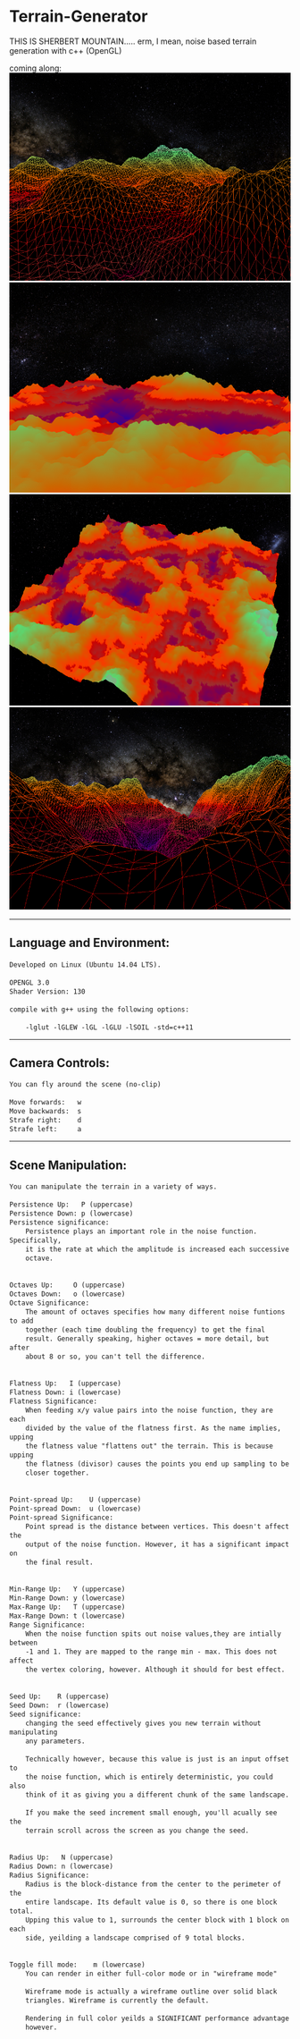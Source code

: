 # Terrain-Generator

THIS IS SHERBERT MOUNTAIN..... erm, I mean, noise based terrain generation with c++ (OpenGL)


coming along:
![4-24-1](https://raw.githubusercontent.com/L-u-k-e/Terrain-Generator/master/screenshots/4-24-1.png)
![4-25-1](https://raw.githubusercontent.com/L-u-k-e/Terrain-Generator/master/screenshots/4-25-1.png)
![4-25-2](https://raw.githubusercontent.com/L-u-k-e/Terrain-Generator/master/screenshots/4-25-2.png)
![4-25-3](https://raw.githubusercontent.com/L-u-k-e/Terrain-Generator/master/screenshots/4-25-3.png)

--------------------------------------------------------------------------------

Language and Environment:
---

    Developed on Linux (Ubuntu 14.04 LTS). 

    OPENGL 3.0 
    Shader Version: 130

    compile with g++ using the following options:            

    	-lglut -lGLEW -lGL -lGLU -lSOIL -std=c++11

--------------------------------------------------------------------------------

Camera Controls:
---

	You can fly around the scene (no-clip)

	Move forwards:   w
	Move backwards:  s
	Strafe right:    d
	Strafe left:     a


--------------------------------------------------------------------------------

Scene Manipulation:
---
	
	You can manipulate the terrain in a variety of ways.

	Persistence Up:   P (uppercase)
	Persistence Down: p (lowercase)
	Persistence significance: 
		Persistence plays an important role in the noise function. Specifically, 
		it is the rate at which the amplitude is increased each successive 
		octave.


	Octaves Up:	  	O (uppercase)
	Octaves Down:   o (lowercase)
	Octave Significance:
		The amount of octaves specifies how many different noise funtions to add
		together (each time doubling the frequency) to get the final 
		result. Generally speaking, higher octaves = more detail, but after
		about 8 or so, you can't tell the difference.


	Flatness Up:   I (uppercase)
	Flatness Down: i (lowercase)
	Flatness Significance:
		When feeding x/y value pairs into the noise function, they are each 
		divided by the value of the flatness first. As the name implies, upping
		the flatness value "flattens out" the terrain. This is because upping 
		the flatness (divisor) causes the points you end up sampling to be 
		closer together.


	Point-spread Up:    U (uppercase)
	Point-spread Down:  u (lowercase)
	Point-spread Significance:
		Point spread is the distance between vertices. This doesn't affect the 
		output of the noise function. However, it has a significant impact on 
		the final result. 


	Min-Range Up:   Y (uppercase)
	Min-Range Down: y (lowercase)
	Max-Range Up:   T (uppercase)
	Max-Range Down: t (lowercase)
	Range Significance:
		When the noise function spits out noise values,they are intially between
		-1 and 1. They are mapped to the range min - max. This does not affect 
		the vertex coloring, however. Although it should for best effect. 


	Seed Up:	R (uppercase)
	Seed Down:  r (lowercase) 
	Seed significance:
		changing the seed effectively gives you new terrain without manipulating
		any parameters. 

		Technically however, because this value is just is an input offset to
		the noise function, which is entirely deterministic, you could also 
		think of it as giving you a different chunk of the same landscape. 

		If you make the seed increment small enough, you'll acually see the 
		terrain scroll across the screen as you change the seed. 


	Radius Up:   N (uppercase)
	Radius Down: n (lowercase)
	Radius Significance:
		Radius is the block-distance from the center to the perimeter of the 
		entire landscape. Its default value is 0, so there is one block total. 
		Upping this value to 1, surrounds the center block with 1 block on each 
		side, yeilding a landscape comprised of 9 total blocks. 


	Toggle fill mode:    m (lowercase)
		You can render in either full-color mode or in "wireframe mode"

		Wireframe mode is actually a wireframe outline over solid black 
		triangles. Wireframe is currently the default. 

		Rendering in full color yeilds a SIGNIFICANT performance advantage 
		however. 
